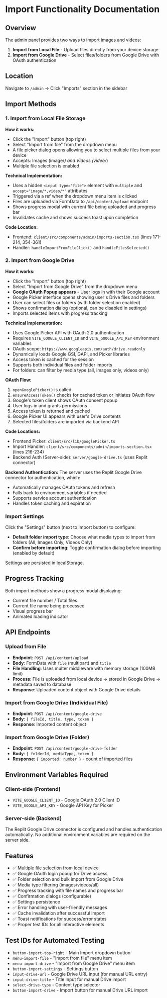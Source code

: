 # Import Functionality Documentation

## Overview
The admin panel provides two ways to import images and videos:
1. **Import from Local File** - Upload files directly from your device storage
2. **Import from Google Drive** - Select files/folders from Google Drive with OAuth authentication

## Location
Navigate to `/admin` → Click "Imports" section in the sidebar

## Import Methods

### 1. Import from Local File Storage

**How it works:**
- Click the "Import" button (top right)
- Select "Import from file" from the dropdown menu
- A file picker dialog opens allowing you to select multiple files from your device
- Accepts: Images (image/*) and Videos (video/*)
- Multiple file selection is enabled

**Technical Implementation:**
- Uses a hidden `<input type="file">` element with `multiple` and `accept="image/*,video/*"` attributes
- Triggered via a ref when the dropdown menu item is clicked
- Files are uploaded via FormData to `/api/content/upload` endpoint
- Shows progress modal with current file being uploaded and progress bar
- Invalidates cache and shows success toast upon completion

**Code Location:** 
- Frontend: `client/src/components/admin/imports-section.tsx` (lines 171-214, 354-361)
- Handler: `handleImportFromFileClick()` and `handleFilesSelected()`

### 2. Import from Google Drive

**How it works:**
- Click the "Import" button (top right)
- Select "Import from Google Drive" from the dropdown menu
- **Google OAuth Popup appears** - User logs in with their Google account
- Google Picker interface opens showing user's Drive files and folders
- User can select files or folders (with folder selection enabled)
- Shows confirmation dialog (optional, can be disabled in settings)
- Imports selected items with progress tracking

**Technical Implementation:**
- Uses Google Picker API with OAuth 2.0 authentication
- Requires `VITE_GOOGLE_CLIENT_ID` and `VITE_GOOGLE_API_KEY` environment variables
- OAuth scope: `https://www.googleapis.com/auth/drive.readonly`
- Dynamically loads Google GSI, GAPI, and Picker libraries
- Access token is cached for the session
- Supports both individual files and folder imports
- For folders: can filter by media type (all, images only, videos only)

**OAuth Flow:**
1. `openGooglePicker()` is called
2. `ensureAccessToken()` checks for cached token or initiates OAuth flow
3. Google's token client shows OAuth consent popup
4. User logs in and grants permissions
5. Access token is returned and cached
6. Google Picker UI appears with user's Drive contents
7. Selected files/folders are imported via backend API

**Code Locations:**
- Frontend Picker: `client/src/lib/googlePicker.ts`
- Import Handler: `client/src/components/admin/imports-section.tsx` (lines 216-234)
- Backend Auth (Server-side): `server/google-drive.ts` (uses Replit connector)

**Backend Authentication:**
The server uses the Replit Google Drive connector for authentication, which:
- Automatically manages OAuth tokens and refresh
- Falls back to environment variables if needed
- Supports service account authentication
- Handles token caching and expiration

### Import Settings

Click the "Settings" button (next to Import button) to configure:
- **Default folder import type**: Choose what media types to import from folders (All, Images Only, Videos Only)
- **Confirm before importing**: Toggle confirmation dialog before importing (enabled by default)

Settings are persisted in localStorage.

## Progress Tracking

Both import methods show a progress modal displaying:
- Current file number / Total files
- Current file name being processed
- Visual progress bar
- Animated loading indicator

## API Endpoints

### Upload from File
- **Endpoint**: `POST /api/content/upload`
- **Body**: FormData with `file` (multipart) and `title`
- **File Handling**: Uses multer middleware with memory storage (100MB limit)
- **Process**: File is uploaded from local device → stored in Google Drive → metadata saved to database
- **Response**: Uploaded content object with Google Drive details

### Import from Google Drive (Individual File)
- **Endpoint**: `POST /api/content/google-drive`
- **Body**: `{ fileId, title, type, token }`
- **Response**: Imported content object

### Import from Google Drive (Folder)
- **Endpoint**: `POST /api/content/google-drive-folder`
- **Body**: `{ folderId, mediaType, token }`
- **Response**: `{ imported: number }` - count of imported files

## Environment Variables Required

### Client-side (Frontend)
- `VITE_GOOGLE_CLIENT_ID` - Google OAuth 2.0 Client ID
- `VITE_GOOGLE_API_KEY` - Google API Key for Picker

### Server-side (Backend)
The Replit Google Drive connector is configured and handles authentication automatically.
No additional environment variables are required on the server side.

## Features

- ✅ Multiple file selection from local device
- ✅ Google OAuth login popup for Drive access
- ✅ Folder selection and bulk import from Google Drive
- ✅ Media type filtering (images/videos/all)
- ✅ Progress tracking with file names and progress bar
- ✅ Confirmation dialogs (configurable)
- ✅ Settings persistence
- ✅ Error handling with user-friendly messages
- ✅ Cache invalidation after successful import
- ✅ Toast notifications for success/error states
- ✅ Proper test IDs for all interactive elements

## Test IDs for Automated Testing

- `button-import-top-right` - Main Import dropdown button
- `menu-import-file` - "Import from file" menu item
- `menu-import-drive` - "Import from Google Drive" menu item
- `button-import-settings` - Settings button
- `input-drive-url` - Google Drive URL input (for manual URL entry)
- `input-drive-title` - Title input for manual Drive import
- `select-drive-type` - Content type selector
- `button-import-drive` - Import button for manual Drive URL import
